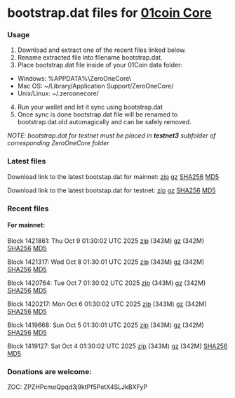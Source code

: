 # bootstrap.dat files for [01coin Core](https://01coin.io)

### Usage

1. Download and extract one of the recent files linked below.
2. Rename extracted file into filename bootstrap.dat.
3. Place bootstrap.dat file inside of your 01Coin data folder:
 - Windows: %APPDATA%\ZeroOneCore\
 - Mac OS: ~/Library/Application Support/ZeroOneCore/
 - Unix/Linux: ~/.zeroonecore/
4. Run your wallet and let it sync using bootstrap.dat
5. Once sync is done bootstrap.dat file will be renamed to bootstrap.dat.old automagically and can be safely removed.

_NOTE: bootstrap.dat for testnet must be placed in **testnet3** subfolder of corresponding ZeroOneCore folder_

### Latest files
Download link to the latest bootstap.dat for mainnet: [zip](https://files.01coin.io/mainnet/bootstrap.dat.zip) [gz](https://files.01coin.io/mainnet/bootstrap.dat.tar.gz) [SHA256](https://files.01coin.io/mainnet/sha256.txt) [MD5](https://files.01coin.io/mainnet/md5.txt)

Download link to the latest bootstap.dat for testnet: [zip](https://files.01coin.io/testnet/bootstrap.dat.zip) [gz](https://files.01coin.io/testnet/bootstrap.dat.tar.gz) [SHA256](https://files.01coin.io/testnet/sha256.txt) [MD5](https://files.01coin.io/testnet/md5.txt)

### Recent files

#### For mainnet:

Block 1421861: Thu Oct  9 01:30:02 UTC 2025 [zip](https://files.01coin.io/mainnet/2025-10-09/bootstrap.dat.zip) (343M) [gz](https://files.01coin.io/mainnet/2025-10-09/bootstrap.dat.tar.gz) (342M) [SHA256](https://files.01coin.io/mainnet/2025-10-09/sha256.txt) [MD5](https://files.01coin.io/mainnet/2025-10-09/md5.txt)

Block 1421317: Wed Oct  8 01:30:01 UTC 2025 [zip](https://files.01coin.io/mainnet/2025-10-08/bootstrap.dat.zip) (343M) [gz](https://files.01coin.io/mainnet/2025-10-08/bootstrap.dat.tar.gz) (342M) [SHA256](https://files.01coin.io/mainnet/2025-10-08/sha256.txt) [MD5](https://files.01coin.io/mainnet/2025-10-08/md5.txt)

Block 1420764: Tue Oct  7 01:30:02 UTC 2025 [zip](https://files.01coin.io/mainnet/2025-10-07/bootstrap.dat.zip) (343M) [gz](https://files.01coin.io/mainnet/2025-10-07/bootstrap.dat.tar.gz) (342M) [SHA256](https://files.01coin.io/mainnet/2025-10-07/sha256.txt) [MD5](https://files.01coin.io/mainnet/2025-10-07/md5.txt)

Block 1420217: Mon Oct  6 01:30:02 UTC 2025 [zip](https://files.01coin.io/mainnet/2025-10-06/bootstrap.dat.zip) (343M) [gz](https://files.01coin.io/mainnet/2025-10-06/bootstrap.dat.tar.gz) (342M) [SHA256](https://files.01coin.io/mainnet/2025-10-06/sha256.txt) [MD5](https://files.01coin.io/mainnet/2025-10-06/md5.txt)

Block 1419668: Sun Oct  5 01:30:01 UTC 2025 [zip](https://files.01coin.io/mainnet/2025-10-05/bootstrap.dat.zip) (343M) [gz](https://files.01coin.io/mainnet/2025-10-05/bootstrap.dat.tar.gz) (342M) [SHA256](https://files.01coin.io/mainnet/2025-10-05/sha256.txt) [MD5](https://files.01coin.io/mainnet/2025-10-05/md5.txt)

Block 1419127: Sat Oct  4 01:30:02 UTC 2025 [zip](https://files.01coin.io/mainnet/2025-10-04/bootstrap.dat.zip) (343M) [gz](https://files.01coin.io/mainnet/2025-10-04/bootstrap.dat.tar.gz) (342M) [SHA256](https://files.01coin.io/mainnet/2025-10-04/sha256.txt) [MD5](https://files.01coin.io/mainnet/2025-10-04/md5.txt)


### Donations are welcome:

ZOC: ZPZHPcmoQpqd3j9ktPf5PetX4SLJkBXFyP
